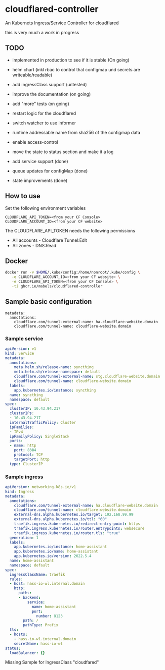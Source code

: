 # cloudflared-controller
An Kubernets Ingress/Service Controller for cloudflared

this is very much a work in progress

## TODO
- implemented in production to see if it is stable (On going)
- helm chart (inkl rbac to control that configmap und secrets are writeable/readable)
- add ingressClass support (untested)
- improve the documentation (on going)
- add "more" tests (on going)
- restart logic for the cloudflared
- switch watcher to use informer
- runtime addressable name from sha256 of the configmap data
- enable access-control
- move the state to status section and make it a log

- add service support (done)
- queue updates for configMap (done)
- state improvements (done)

## How to use
Set the following environment variables
```
CLOUDFLARE_API_TOKEN=<from your CF Console>
CLOUDFLARE_ACCOUNT_ID=<from your CF website>
```
The CLOUDFLARE_API_TOKEN needs the following permissions
- All accounts - Cloudflare Tunnel:Edit
- All zones - DNS:Read


## Docker
```sh
docker run -v $HOME/.kube/config:/home/nonroot/.kube/config \
   -e CLOUDFLARE_ACCOUNT_ID=<from your CF website> \
   -e CLOUDFLARE_API_TOKEN=<from your CF Console> \
   -ti ghcr.io/mabels/cloudflared-controller
```

## Sample basic configuration
```
metadata:
  annotations:
    cloudflare.com/tunnel-external-name: ha.cloudflare-website.domain
    cloudflare.com/tunnel-name: cloudflare-website.domain
```

### Sample service
```yaml
apiVersion: v1
kind: Service
metadata:
  annotations:
    meta.helm.sh/release-name: syncthing
    meta.helm.sh/release-namespace: default
    cloudflare.com/tunnel-external-name: stg.cloudflare-website.domain
    cloudflare.com/tunnel-name: cloudflare-website.domain
  labels:
    app.kubernetes.io/instance: syncthing
  name: syncthing
  namespace: default
spec:
  clusterIP: 10.43.94.217
  clusterIPs:
  - 10.43.94.217
  internalTrafficPolicy: Cluster
  ipFamilies:
  - IPv4
  ipFamilyPolicy: SingleStack
  ports:
  - name: http
    port: 8384
    protocol: TCP
    targetPort: http
  type: ClusterIP
```

### Sample ingress
```yaml
apiVersion: networking.k8s.io/v1
kind: Ingress
metadata:
  annotations:
    cloudflare.com/tunnel-external-name: ha.cloudflare-website.domain
    cloudflare.com/tunnel-name: cloudflare-website.domain
    external-dns.alpha.kubernetes.io/target: 192.168.99.99
    external-dns.alpha.kubernetes.io/ttl: "60"
    traefik.ingress.kubernetes.io/redirect-entry-point: https
    traefik.ingress.kubernetes.io/router.entrypoints: websecure
    traefik.ingress.kubernetes.io/router.tls: "true"
  generation: 1
  labels:
    app.kubernetes.io/instance: home-assistant
    app.kubernetes.io/name: home-assistant
    app.kubernetes.io/version: 2022.5.4
  name: home-assistant
  namespace: default
spec:
  ingressClassName: traefik
  rules:
  - host: hass-io-wl.internal.domain
    http:
      paths:
      - backend:
          service:
            name: home-assistant
            port:
              number: 8123
        path: /
        pathType: Prefix
  tls:
  - hosts:
    - hass-io-wl.internal.domain
    secretName: hass-io-wl
status:
  loadBalancer: {}
```

Missing Sample for IngressClass "cloudfared"
